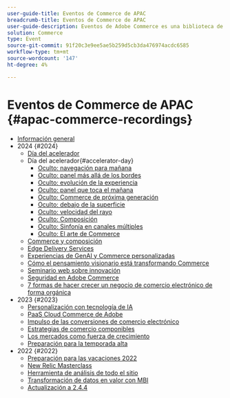 ```yaml
---
user-guide-title: Eventos de Commerce de APAC
breadcrumb-title: Eventos de Commerce de APAC
user-guide-description: Eventos de Adobe Commerce es una biblioteca de vídeos en la que expertos y compañeros han compartido sus ideas y pensamientos sobre cómo utilizar Adobe Commerce.
solution: Commerce
type: Event
source-git-commit: 91f20c3e9ee5ae5b259d5cb3da476974acdc6585
workflow-type: tm+mt
source-wordcount: '147'
ht-degree: 4%

---
```



# Eventos de Commerce de APAC {#apac-commerce-recordings}

+ [Información general](overview.md)
+ 2024 {#2024}
   + [Día del acelerador](2024/accelerator-day/overview.md)
   + Día del acelerador{#accelerator-day}
      + [Oculto: navegación para mañana](./2024/accelerator-day/navigating-tomorrow.md)
      + [Oculto: panel más allá de los bordes](./2024/accelerator-day/panel-beyond-borders.md)
      + [Oculto: evolución de la experiencia](./2024/accelerator-day/experience-evolution.md)
      + [Oculto: panel que toca el mañana](./2024/accelerator-day/panel-tapping-into-tomorrow.md)
      + [Oculto: Commerce de próxima generación](./2024/accelerator-day/next-gen-commerce.md)
      + [Oculto: debajo de la superficie](./2024/accelerator-day/beneath-the-surface.md)
      + [Oculto: velocidad del rayo](./2024/accelerator-day/lightning-speed.md)
      + [Oculto: Composición](./2024/accelerator-day/composability.md)
      + [Oculto: Sinfonía en canales múltiples](./2024/accelerator-day/cross-channel-symphony.md)
      + [Oculto: El arte de Commerce](./2024/accelerator-day/the-art-of-commerce.md)
   + [Commerce y composición](2024/commerce-and-composability.md)
   + [Edge Delivery Services](2024/edge-delivery-services.md)
   + [Experiencias de GenAI y Commerce personalizadas](2024/personalised-commerce-experiences.md)
   + [Cómo el pensamiento visionario está transformando Commerce](2024/visionary-thinking.md)
   + [Seminario web sobre innovación](2024/innovation-spotlight.md)
   + [Seguridad en Adobe Commerce](2024/security-overview.md)
   + [7 formas de hacer crecer un negocio de comercio electrónico de forma orgánica](2024/grow-ecommerce-business.md)
+ 2023 {#2023}
   + [Personalización con tecnología de IA](2023/ai-personalisation.md)
   + [PaaS Cloud Commerce de Adobe](2023/adobes-paas-cloud-commerce.md)
   + [Impulso de las conversiones de comercio electrónico](2023/ecommerce-conversions.md)
   + [Estrategias de comercio componibles](2023/composable-commerce.md)
   + [Los mercados como fuerza de crecimiento](2023/marketplaces.md)
   + [Preparación para la temporada alta](2023/peak-season-prep.md)
+ 2022 {#2022}
   + [Preparación para las vacaciones 2022](2022/holiday.md)
   + [New Relic Masterclass](2022/new-relic.md)
   + [Herramienta de análisis de todo el sitio](2022/analysis-tool.md)
   + [Transformación de datos en valor con MBI](2022/mbi.md)
   + [Actualización a 2.4.4](2022/upgrade.md)

<!--+ Commerce Events {#commerce-events}
  + [Overview](commerce-events/overview.md)
  + 2022 {#2022}
    + [Top Tips and Tricks for Adobe Campaign Standard](customer-journeys/2022/tips-and-tricks.md)
    + [Develop and customize data models in Adobe [!DNL Campaign Classic]](customer-journeys/2022/data-models.md)

+ Data and insights {#commerce-release-updates}
  + [Overview](commerce-release-updates/overview.md)
  + 2022 {#2022}
    + [Innovations and trends](data-and-insights/2022/innovations.md)
    + [Sensei and Analysis Workspace](data-and-insights/2022/sensei.md)
    + [Personalize and automate with Adobe Target](data-and-insights/2022/personalize.md)
    + [Analytics and Target applications for Mobile and Apps](data-and-insights/2022/mobile-and-apps.md)
    + [Cross Device Analytics and Customer Journey Analytics](data-and-insights/2022/cross-device-analytics.md) -->